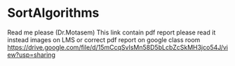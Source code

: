 # SortAlgorithms
Read me please (Dr.Motasem)
This link contain pdf report please read it instead images on LMS or correct pdf report on google class room 
https://drive.google.com/file/d/15mCcqSvIsMn58D5bLcbZcSkMH3jco54J/view?usp=sharing
